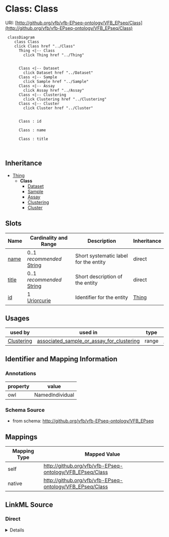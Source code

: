 

# Class: Class 



URI: [http://github.org/vfb/vfb-EPseq-ontology/VFB_EPseq/Class](http://github.org/vfb/vfb-EPseq-ontology/VFB_EPseq/Class)






```mermaid
 classDiagram
    class Class
    click Class href "../Class"
      Thing <|-- Class
        click Thing href "../Thing"
      

      Class <|-- Dataset
        click Dataset href "../Dataset"
      Class <|-- Sample
        click Sample href "../Sample"
      Class <|-- Assay
        click Assay href "../Assay"
      Class <|-- Clustering
        click Clustering href "../Clustering"
      Class <|-- Cluster
        click Cluster href "../Cluster"
      
      
      Class : id
        
      Class : name
        
      Class : title
        
      
```





## Inheritance
* [Thing](Thing.md)
    * **Class**
        * [Dataset](Dataset.md)
        * [Sample](Sample.md)
        * [Assay](Assay.md)
        * [Clustering](Clustering.md)
        * [Cluster](Cluster.md)



## Slots

| Name | Cardinality and Range | Description | Inheritance |
| ---  | --- | --- | --- |
| [name](name.md) | 0..1 _recommended_ <br/> [String](String.md) | Short systematic label for the entity | direct |
| [title](title.md) | 0..1 _recommended_ <br/> [String](String.md) | Short description of the entity | direct |
| [id](id.md) | 1 <br/> [Uriorcurie](Uriorcurie.md) | Identifier for the entity | [Thing](Thing.md) |





## Usages

| used by | used in | type | used |
| ---  | --- | --- | --- |
| [Clustering](Clustering.md) | [associated_sample_or_assay_for_clustering](associated_sample_or_assay_for_clustering.md) | range | [Class](Class.md) |






## Identifier and Mapping Information





### Annotations

| property | value |
| --- | --- |
| owl | NamedIndividual |




### Schema Source


* from schema: http://github.org/vfb/vfb-EPseq-ontology/VFB_EPseq




## Mappings

| Mapping Type | Mapped Value |
| ---  | ---  |
| self | http://github.org/vfb/vfb-EPseq-ontology/VFB_EPseq/Class |
| native | http://github.org/vfb/vfb-EPseq-ontology/VFB_EPseq/Class |







## LinkML Source

<!-- TODO: investigate https://stackoverflow.com/questions/37606292/how-to-create-tabbed-code-blocks-in-mkdocs-or-sphinx -->

### Direct

<details>
```yaml
name: Class
annotations:
  owl:
    tag: owl
    value: NamedIndividual
from_schema: http://github.org/vfb/vfb-EPseq-ontology/VFB_EPseq
is_a: Thing
slots:
- name
- title

```
</details>

### Induced

<details>
```yaml
name: Class
annotations:
  owl:
    tag: owl
    value: NamedIndividual
from_schema: http://github.org/vfb/vfb-EPseq-ontology/VFB_EPseq
is_a: Thing
attributes:
  name:
    name: name
    annotations:
      owl:
        tag: owl
        value: AnnotationAssertion
    description: Short systematic label for the entity.
    from_schema: http://github.org/vfb/vfb-EPseq-ontology/VFB_EPseq
    rank: 1000
    slot_uri: rdfs:label
    alias: name
    owner: Class
    domain_of:
    - Class
    range: string
    recommended: true
  title:
    name: title
    annotations:
      owl:
        tag: owl
        value: AnnotationAssertion
    description: Short description of the entity.
    from_schema: http://github.org/vfb/vfb-EPseq-ontology/VFB_EPseq
    rank: 1000
    slot_uri: IAO:0000115
    alias: title
    owner: Class
    domain_of:
    - Class
    range: string
    recommended: true
  id:
    name: id
    description: Identifier for the entity. FlyBase identifiers should be prefixed
      with 'FlyBase:'.
    from_schema: http://github.org/vfb/vfb-EPseq-ontology/VFB_EPseq
    rank: 1000
    identifier: true
    alias: id
    owner: Class
    domain_of:
    - Thing
    range: uriorcurie
    required: true

```
</details>
